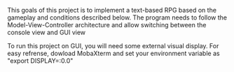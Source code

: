 This goals of this project is to implement a text-based RPG based on the gameplay and conditions described
below. The program needs to follow the Model-View-Controller architecture and allow
switching between the console view and GUI view

To run this project on GUI, you will need some external visual display.
For easy refrense, dowload MobaXterm and set your environment variable as "export DISPLAY=:0.0"
